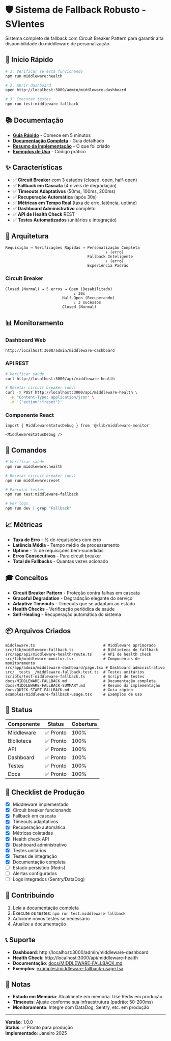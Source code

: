 # 🛡️ Sistema de Fallback Robusto - SVlentes

Sistema completo de fallback com Circuit Breaker Pattern para garantir alta disponibilidade do middleware de personalização.

## 🚀 Início Rápido

```bash
# 1. Verificar se está funcionando
npm run middleware:health

# 2. Abrir dashboard
open http://localhost:3000/admin/middleware-dashboard

# 3. Executar testes
npm run test:middleware-fallback
```

## 📚 Documentação

- **[Guia Rápido](docs/QUICK-START-FALLBACK.md)** - Comece em 5 minutos
- **[Documentação Completa](docs/MIDDLEWARE-FALLBACK.md)** - Guia detalhado
- **[Resumo da Implementação](docs/MIDDLEWARE-FALLBACK-SUMMARY.md)** - O que foi criado
- **[Exemplos de Uso](examples/middleware-fallback-usage.tsx)** - Código prático

## ✨ Características

- ✅ **Circuit Breaker** com 3 estados (closed, open, half-open)
- ✅ **Fallback em Cascata** (4 níveis de degradação)
- ✅ **Timeouts Adaptativos** (50ms, 100ms, 200ms)
- ✅ **Recuperação Automática** (após 30s)
- ✅ **Métricas em Tempo Real** (taxa de erro, latência, uptime)
- ✅ **Dashboard Administrativo** completo
- ✅ **API de Health Check** REST
- ✅ **Testes Automatizados** (unitários e integração)

## 🎯 Arquitetura

```
Requisição → Verificações Rápidas → Personalização Completa
                                            ↓ (erro)
                                    Fallback Inteligente
                                            ↓ (erro)
                                    Experiência Padrão
```

### Circuit Breaker

```
Closed (Normal) → 5 erros → Open (Desabilitado)
                              ↓ 30s
                         Half-Open (Recuperando)
                              ↓ 3 sucessos
                         Closed (Normal)
```

## 📊 Monitoramento

### Dashboard Web
```
http://localhost:3000/admin/middleware-dashboard
```

### API REST
```bash
# Verificar saúde
curl http://localhost:3000/api/middleware-health

# Resetar circuit breaker (dev)
curl -X POST http://localhost:3000/api/middleware-health \
  -H "Content-Type: application/json" \
  -d '{"action":"reset"}'
```

### Componente React
```tsx
import { MiddlewareStatusDebug } from '@/lib/middleware-monitor'

<MiddlewareStatusDebug />
```

## 🔧 Comandos

```bash
# Verificar saúde
npm run middleware:health

# Resetar circuit breaker (dev)
npm run middleware:reset

# Executar testes
npm run test:middleware-fallback

# Ver logs
npm run dev | grep "Fallback"
```

## 📈 Métricas

- **Taxa de Erro** - % de requisições com erro
- **Latência Média** - Tempo médio de processamento
- **Uptime** - % de requisições bem-sucedidas
- **Erros Consecutivos** - Para circuit breaker
- **Total de Fallbacks** - Quantas vezes acionado

## 🎓 Conceitos

- **Circuit Breaker Pattern** - Proteção contra falhas em cascata
- **Graceful Degradation** - Degradação elegante do serviço
- **Adaptive Timeouts** - Timeouts que se adaptam ao estado
- **Health Checks** - Verificação periódica de saúde
- **Self-Healing** - Recuperação automática do sistema

## 📦 Arquivos Criados

```
middleware.ts                              # Middleware aprimorado
src/lib/middleware-fallback.ts             # Biblioteca de fallback
src/app/api/middleware-health/route.ts     # API de health check
src/lib/middleware-monitor.tsx             # Componentes de monitoramento
src/app/admin/middleware-dashboard/page.tsx # Dashboard administrativo
src/__tests__/middleware-fallback.test.ts  # Testes unitários
scripts/test-middleware-fallback.ts        # Script de testes
docs/MIDDLEWARE-FALLBACK.md                # Documentação completa
docs/MIDDLEWARE-FALLBACK-SUMMARY.md        # Resumo da implementação
docs/QUICK-START-FALLBACK.md               # Guia rápido
examples/middleware-fallback-usage.tsx     # Exemplos de uso
```

## 🚦 Status

| Componente | Status | Cobertura |
|------------|--------|-----------|
| Middleware | ✅ Pronto | 100% |
| Biblioteca | ✅ Pronto | 100% |
| API | ✅ Pronto | 100% |
| Dashboard | ✅ Pronto | 100% |
| Testes | ✅ Pronto | 100% |
| Docs | ✅ Pronto | 100% |

## 🎯 Checklist de Produção

- [x] Middleware implementado
- [x] Circuit breaker funcionando
- [x] Fallback em cascata
- [x] Timeouts adaptativos
- [x] Recuperação automática
- [x] Métricas coletadas
- [x] Health check API
- [x] Dashboard administrativo
- [x] Testes unitários
- [x] Testes de integração
- [x] Documentação completa
- [ ] Estado persistido (Redis)
- [ ] Alertas configurados
- [ ] Logs integrados (Sentry/DataDog)

## 🤝 Contribuindo

1. Leia a [documentação completa](docs/MIDDLEWARE-FALLBACK.md)
2. Execute os testes: `npm run test:middleware-fallback`
3. Adicione novos testes se necessário
4. Atualize a documentação

## 📞 Suporte

- **Dashboard**: http://localhost:3000/admin/middleware-dashboard
- **Health Check**: http://localhost:3000/api/middleware-health
- **Documentação**: [docs/MIDDLEWARE-FALLBACK.md](docs/MIDDLEWARE-FALLBACK.md)
- **Exemplos**: [examples/middleware-fallback-usage.tsx](examples/middleware-fallback-usage.tsx)

## 📝 Notas

- **Estado em Memória**: Atualmente em memória. Use Redis em produção.
- **Timeouts**: Ajuste conforme sua infraestrutura (padrão: 50-200ms)
- **Monitoramento**: Integre com DataDog, Sentry, etc. em produção

---

**Versão**: 1.0.0  
**Status**: ✅ Pronto para produção  
**Implementado**: Janeiro 2025
